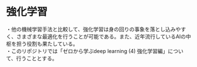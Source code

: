 # 強化学習
・他の機械学習手法と比較して、強化学習は身の回りの事象を落とし込みやすく、さまざまな最適化を行うことが可能である。また、近年流行しているAIの中枢を担う役割も果たしている。  
・このリポジトリでは「ゼロから学ぶdeep learning (4) 強化学習編」について、行うこととする。
